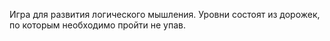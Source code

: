 Игра для развития логического мышления. Уровни состоят из дорожек, по которым необходимо пройти не упав.
